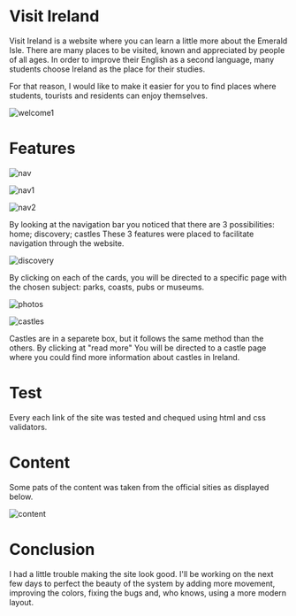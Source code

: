 # Visit Ireland
Visit Ireland is a website where you can learn a little more about the Emerald Isle. There are many places to be visited, known and appreciated by people of all ages.
In order to improve their English as a second language, many students choose Ireland as the place for their studies.

For that reason, I would like to make it easier for you to find places where students, tourists and residents can enjoy themselves.

![welcome1](https://user-images.githubusercontent.com/31260554/215303229-2808243c-6861-4e4e-b487-fec227cd2d5d.jpg)

# Features

![nav](https://user-images.githubusercontent.com/31260554/215305372-e16959e2-e70f-4009-9bb5-79930eb64066.jpg)

![nav1](https://user-images.githubusercontent.com/31260554/215330339-650889ae-118f-490f-91a9-fd953a11eb2e.jpg)

![nav2](https://user-images.githubusercontent.com/31260554/215334496-cef80897-e6a9-4b40-8392-b2d52d07dbe7.jpg)

By looking at the navigation bar you noticed that there are 3 possibilities:
home;
discovery;
castles
These 3 features were placed to facilitate navigation through the website.

![discovery](https://user-images.githubusercontent.com/31260554/215305355-4ecf601a-1d01-44da-829e-8af5ae51ad0c.jpg)

By clicking on each of the cards, you will be directed to a specific page with the chosen subject: parks, coasts, pubs or museums.

![photos](https://user-images.githubusercontent.com/31260554/215334688-ac348136-fd6b-4ca2-91ae-a98628ff9881.jpg)


![castles](https://user-images.githubusercontent.com/31260554/215305448-1942eb3a-c811-449d-af59-9c6115523f65.jpg)

Castles are in a separete box, but it follows the same method than the others. By clicking at "read more" You will be directed to a castle page where you could find more information about castles in Ireland.

# Test


Every each link of the site was tested and chequed using html and css validators.

# Content

Some pats of the content was taken from the official sities as displayed below.

![content](https://user-images.githubusercontent.com/31260554/215330573-b638be3d-da05-47eb-84d1-e7828aeae195.jpg)

# Conclusion

I had a little trouble making the site look good. I'll be working on the next few days to perfect the beauty of the system by adding more movement, improving the colors, fixing the bugs and, who knows, using a more modern layout.
